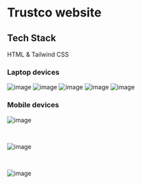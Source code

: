 # Trustco website

## Tech Stack
HTML & Tailwind CSS


### Laptop devices
![image](https://github.com/NasikhCL/html-and-tailwind-project/assets/94051728/601e77d1-317a-45e1-b025-5a0ba41dd8c7)
![image](https://github.com/NasikhCL/html-and-tailwind-project/assets/94051728/b6b75f28-a822-41c8-86ac-8448b7006e62)
![image](https://github.com/NasikhCL/html-and-tailwind-project/assets/94051728/3dccce51-9b7d-47ac-9674-6bc5d9dc6607)
![image](https://github.com/NasikhCL/html-and-tailwind-project/assets/94051728/db90dfa9-19e2-4278-8b3a-5f68a6d5d1f3)
![image](https://github.com/NasikhCL/html-and-tailwind-project/assets/94051728/f8485fdb-3b6e-477e-9631-77bf3e0283d5)


### Mobile devices

![image](https://github.com/NasikhCL/html-and-tailwind-project/assets/94051728/94fe7abc-9645-4ce4-91d8-24cfef01459c)

<br />

![image](https://github.com/NasikhCL/html-and-tailwind-project/assets/94051728/8aea76c8-abf4-4939-948e-07fe3e73e5e1)

<br />

![image](https://github.com/NasikhCL/html-and-tailwind-project/assets/94051728/624f8e3e-b21d-4011-bac9-1df8e54999f5)
